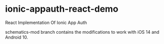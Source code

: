# ionic-appauth-react-demo
React Implementation Of Ionic App Auth

schematics-mod branch contains the modifications to work with iOS 14 and Android 10.
